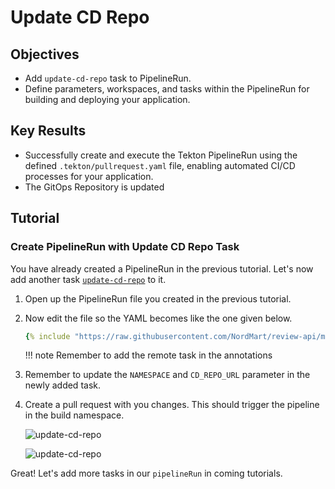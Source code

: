 # Update CD Repo

## Objectives

- Add `update-cd-repo` task to PipelineRun.
- Define parameters, workspaces, and tasks within the PipelineRun for building and deploying your application.

## Key Results

- Successfully create and execute the Tekton PipelineRun using the defined `.tekton/pullrequest.yaml` file, enabling automated CI/CD processes for your application.
- The GitOps Repository is updated

## Tutorial

### Create PipelineRun with Update CD Repo Task

You have already created a PipelineRun in the previous tutorial. Let's now add another task [`update-cd-repo`](https://github.com/stakater-tekton-catalog/github-update-cd-repo) to it.

1. Open up the PipelineRun file you created in the previous tutorial.
1. Now edit the file so the YAML becomes like the one given below.

    ```yaml
    {% include "https://raw.githubusercontent.com/NordMart/review-api/main/.tekton/update_cd_repo.yaml" %}
    ```

    !!! note
        Remember to add the remote task in the annotations

1. Remember to update the `NAMESPACE` and `CD_REPO_URL` parameter in the newly added task.

1. Create a pull request with you changes. This should trigger the pipeline in the build namespace.

    ![update-cd-repo](images/update-cd-repo.png)

    ![update-cd-repo](images/update-cd-repo-logs.png)

Great! Let's add more tasks in our `pipelineRun` in coming tutorials.
